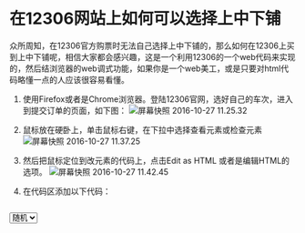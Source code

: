 # 在12306网站上如何可以选择上中下铺

众所周知，在12306官方购票时无法自己选择上中下铺的，那么如何在12306上买到上中下铺呢，相信大家都会感兴趣，这是一个利用12306的一个web代码来实现的，然后结浏览器的web调式功能，如果你是一个web美工，或是只要对html代码略懂一点的人应该很容易看懂。

1. 使用Firefox或者是Chrome浏览器。登陆12306官网，选好自己的车次，进入到提交订单的页面，如下图：
	![屏幕快照 2016-10-27 11.25.32](media/14775384232123/%E5%B1%8F%E5%B9%95%E5%BF%AB%E7%85%A7%202016-10-27%2011.25.32.png)
	
	
2. 鼠标放在硬卧上，单击鼠标右键，在下拉中选择查看元素或检查元素
	![屏幕快照 2016-10-27 11.37.25](media/14775384232123/%E5%B1%8F%E5%B9%95%E5%BF%AB%E7%85%A7%202016-10-27%2011.37.25.png)
	
	
3.  然后把鼠标定位到改元素的代码上，点击Edit as HTML 或者是编辑HTML的选项。
	![屏幕快照 2016-10-27 11.42.45](media/14775384232123/%E5%B1%8F%E5%B9%95%E5%BF%AB%E7%85%A7%202016-10-27%2011.42.45.png)
	
4. 在代码区添加以下代码：
	```
<select name="passenger_1_seat_detail_select" style="display:block" id="passenger_1_seat_detail_select" onchange="setSeatDetail('1')">
        <option value="0">随机</option> 
        <option value="3">上铺</option>
        <option value="2">中铺</option>
        <option value="1">下铺</option>
```
![屏幕快照 2016-10-27 11.45.49](media/14775384232123/%E5%B1%8F%E5%B9%95%E5%BF%AB%E7%85%A7%202016-10-27%2011.45.49.png)

5. 然后就可以选择随机，上，中，下铺了，实测有用的。
	![屏幕快照 2016-10-27 11.53.09](media/14775384232123/%E5%B1%8F%E5%B9%95%E5%BF%AB%E7%85%A7%202016-10-27%2011.53.09.png)

	


